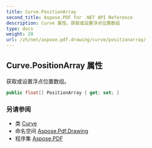 ```yaml
---
title: Curve.PositionArray
second_title: Aspose.PDF for .NET API Reference
description: Curve 属性。获取或设置浮点位置数组
type: docs
weight: 20
url: /zh/net/aspose.pdf.drawing/curve/positionarray/
---
```

## Curve.PositionArray 属性

获取或设置浮点位置数组。

```csharp
public float[] PositionArray { get; set; }
```

### 另请参阅

* 类 [Curve](../)
* 命名空间 [Aspose.Pdf.Drawing](../../../aspose.pdf.drawing/)
* 程序集 [Aspose.PDF](../../../)